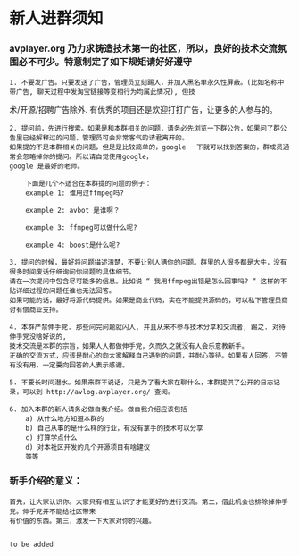 新人进群须知
===
 
### avplayer.org 乃力求铸造技术第一的社区，所以，良好的技术交流氛围必不可少。特意制定了如下规矩请好好遵守
  
   
	1. 不要发广告。只要发送了广告，管理员立刻踢人，并加入黑名单永久性屏蔽。(比如名称中带广告, 聊天过程中发淘宝链接等变相行为均属此情况), 但技
   术/开源/招聘广告除外. 有优秀的项目还是欢迎打打广告，让更多的人参与的。
    
	2. 提问前，先进行搜索。如果是和本群相关的问题，请务必先浏览一下群公告，如果问了群公告里已经解释过的问题，管理员可会非常客气的请君离开的。
	如果提的不是本群相关的问题，但是是比较简单的，google 一下就可以找到答案的，群成员通常会忽略掉你的提问。所以请自觉使用google，
	google 是最好的老师。

		下面是几个不适合在本群提的问题的例子：
		example 1: 谁用过ffmpeg吗?

		example 2: avbot 是谁啊？

		example 3: ffmpeg可以做什么呢?
        
		example 4: boost是什么呢?
	 
	3. 提问的时候，最好将问题描述清楚，不要让别人猜你的问题。群里的人很多都是大牛，没有很多时间废话仔细询问你问题的具体细节。
	请在一次提问中包含尽可能多的信息。比如说 “ 我用ffmpeg出错是怎么回事吗? “ 这样的不贴详细过程的问题任谁也无法回答。
	如果可能的话，最好将源代码提供。如果是商业代码，实在不能提供源码的，可以私下管理员商讨有偿商业支持。

	4. 本群严禁伸手党. 那些问完问题就闪人, 并且从来不参与技术分享和交流者, 踢之. 对待伸手党没啥好说的,
	技术交流是本群的宗旨，如果人人都做伸手党，久而久之就没有人会乐意教新手。
	正确的交流方式，应该是耐心的向大家解释自己遇到的问题，并耐心等待。如果有人回答，不管有没有用，一定要向回答的人表示感谢。

	5. 不要长时间潜水。如果来群不说话，只是为了看大家在聊什么，本群提供了公开的日志记录，可以到 http://avlog.avplayer.org/ 查阅。

	6. 加入本群的新人请务必做自我介绍。做自我介绍应该包括
		a) 从什么地方知道本群的
		b) 自己从事的是什么样的行业，有没有拿手的技术可以分享
		c) 打算学点什么
		d) 对本社区开发的几个开源项目有啥建议
		等等


### 新手介绍的意义：
	首先，让大家认识你。大家只有相互认识了才能更好的进行交流。第二，借此机会也排除掉伸手党。伸手党并不能给社区带来
	有价值的东西。第三，激发一下大家对你的兴趣。

	       
	to be added
